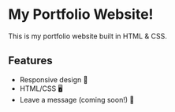 # My Portfolio Website!
This is my portfolio website built in HTML & CSS.

## Features
- Responsive design 📱
- HTML/CSS 🖥️
- Leave a message (coming soon!) 💬

